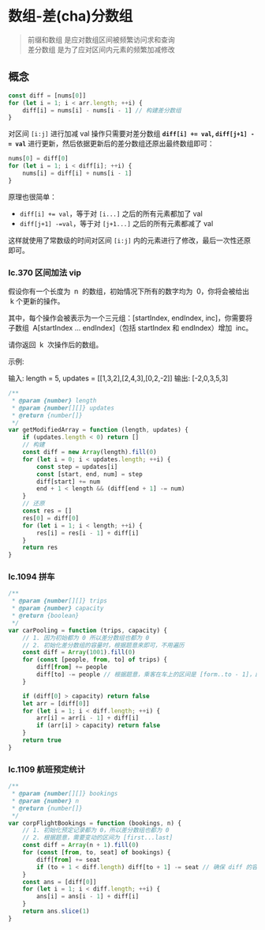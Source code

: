 # 数组-差(cha)分数组


> 前缀和数组 是应对数组区间被频繁访问求和查询  
> 差分数组 是为了应对区间内元素的频繁加减修改

## 概念

```js
const diff = [nums[0]]
for (let i = 1; i < arr.length; ++i) {
    diff[i] = nums[i] - nums[i - 1] // 构建差分数组
}
```

对区间 `[i:j]` 进行加减 val 操作只需要对差分数组 **`diff[i] += val`, `diff[j+1] -= val`** 进行更新，然后依据更新后的差分数组还原出最终数组即可：

```js
nums[0] = diff[0]
for (let i = 1; i < diff[i]; ++i) {
    nums[i] = diff[i] + nums[i - 1]
}
```

原理也很简单：

-   `diff[i] += val`，等于对 `[i...]` 之后的所有元素都加了 val
-   `diff[j+1] -=val`，等于对 `[j+1...]` 之后的所有元素都减了 val

这样就使用了常数级的时间对区间 `[i:j]` 内的元素进行了修改，最后一次性还原即可。

### lc.370 区间加法 vip

假设你有一个长度为  n  的数组，初始情况下所有的数字均为  0，你将会被给出  k​​​​​​​ 个更新的操作。

其中，每个操作会被表示为一个三元组：[startIndex, endIndex, inc]，你需要将子数组  A[startIndex ... endIndex]（包括 startIndex 和 endIndex）增加  inc。

请你返回  k  次操作后的数组。

示例:

输入: length = 5, updates = [[1,3,2],[2,4,3],[0,2,-2]]
输出: [-2,0,3,5,3]

```js
/**
 * @param {number} length
 * @param {number[][]} updates
 * @return {number[]}
 */
var getModifiedArray = function (length, updates) {
    if (updates.length < 0) return []
    // 构建
    const diff = new Array(length).fill(0)
    for (let i = 0; i < updates.length; ++i) {
        const step = updates[i]
        const [start, end, num] = step
        diff[start] += num
        end + 1 < length && (diff[end + 1] -= num)
    }
    // 还原
    const res = []
    res[0] = diff[0]
    for (let i = 1; i < length; ++i) {
        res[i] = res[i - 1] + diff[i]
    }
    return res
}
```

### lc.1094 拼车

```js
/**
 * @param {number[][]} trips
 * @param {number} capacity
 * @return {boolean}
 */
var carPooling = function (trips, capacity) {
    // 1. 因为初始都为 0 所以差分数组也都为 0
    // 2. 初始化差分数组的容量时，根据题意来即可，不用遍历
    const diff = Array(1001).fill(0)
    for (const [people, from, to] of trips) {
        diff[from] += people
        diff[to] -= people // 根据题意，乘客在车上的区间是 [form..to - 1]，即需要变动的区间
    }

    if (diff[0] > capacity) return false
    let arr = [diff[0]]
    for (let i = 1; i < diff.length; ++i) {
        arr[i] = arr[i - 1] + diff[i]
        if (arr[i] > capacity) return false
    }
    return true
}
```

### lc.1109 航班预定统计

```js
/**
 * @param {number[][]} bookings
 * @param {number} n
 * @return {number[]}
 */
var corpFlightBookings = function (bookings, n) {
    // 1. 初始化预定记录都为 0，所以差分数组也都为 0
    // 2. 根据题意，需要变动的区间为 [first...last]
    const diff = Array(n + 1).fill(0)
    for (const [from, to, seat] of bookings) {
        diff[from] += seat
        if (to + 1 < diff.length) diff[to + 1] -= seat // 确保 diff 的容量大小 不要越界影响后续还原时的计算
    }
    const ans = [diff[0]]
    for (let i = 1; i < diff.length; ++i) {
        ans[i] = ans[i - 1] + diff[i]
    }
    return ans.slice(1)
}
```

